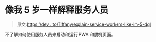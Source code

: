 # 像我 5 岁一样解释服务人员

> 原文:[https://dev . to/Tiffany/explain-service-workers-like-im-5-dgl](https://dev.to/tiffany/explain-service-workers-like-im-5-dgl)

不了解如何使用服务人员来启动和运行 PWA 和脱机页面。
